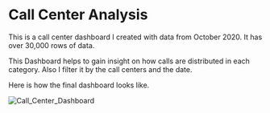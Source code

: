 # Call Center Analysis

This is a call center dashboard I created with data from October 2020. It has over 30,000 rows of data.

This Dashboard helps to gain insight on how calls are distributed in each category. Also I filter it by the call centers 
and the date.

Here is how the final dashboard looks like.

![Call_Center_Dashboard](https://github.com/marcusasar/Excel_Call_Center_Analysis/assets/165590698/54c417bd-f5bb-49ae-bcc5-59b0067e43fe)
